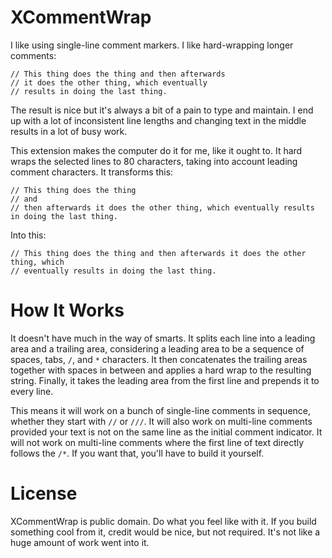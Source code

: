 # XCommentWrap

I like using single-line comment markers. I like hard-wrapping longer comments:

    // This thing does the thing and then afterwards
    // it does the other thing, which eventually
    // results in doing the last thing.

The result is nice but it's always a bit of a pain to type and maintain. I end up with a lot of inconsistent line lengths and changing text in the middle results in a lot of busy work.

This extension makes the computer do it for me, like it ought to. It hard wraps the selected lines to 80 characters, taking into account leading comment characters. It transforms this:

    // This thing does the thing
    // and
    // then afterwards it does the other thing, which eventually results in doing the last thing.

Into this:

    // This thing does the thing and then afterwards it does the other thing, which
    // eventually results in doing the last thing.

# How It Works

It doesn't have much in the way of smarts. It splits each line into a leading area and a trailing area, considering a leading area to be a sequence of spaces, tabs, `/`, and `*` characters. It then concatenates the trailing areas together with spaces in between and applies a hard wrap to the resulting string. Finally, it takes the leading area from the first line and prepends it to every line.

This means it will work on a bunch of single-line comments in sequence, whether they start with `//` or `///`. It will also work on multi-line comments provided your text is not on the same line as the initial comment indicator. It will not work on multi-line comments where the first line of text directly follows the `/*`. If you want that, you'll have to build it yourself.

# License

XCommentWrap is public domain. Do what you feel like with it. If you build something cool from it, credit would be nice, but not required. It's not like a huge amount of work went into it.
